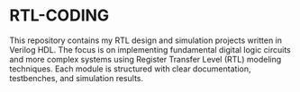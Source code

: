 # RTL-CODING
This repository contains my RTL design and simulation projects written in Verilog HDL. The focus is on implementing fundamental digital logic circuits and more complex systems using Register Transfer Level (RTL) modeling techniques. Each module is structured with clear documentation, testbenches, and simulation results.
